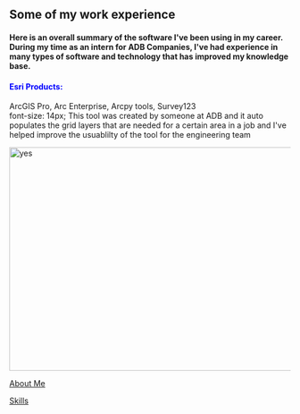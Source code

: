 <!DOCTYPE html>
<html>
    <head>
<h2 id="experience">Some of my work experience</h2>
    </head>
<h4>Here is an overall summary of the software I've been using in my career. During my time as an intern for ADB Companies, I've had experience in many types of software and technology that has improved my knowledge base.</h4>
<body>

<p>
<h4 style="color:blue;"> Esri Products: </h4> 
ArcGIS Pro, Arc Enterprise, Arcpy tools, Survey123
<br> font-size: 14px; This tool was created by someone at ADB and it auto populates the grid layers that are needed for a certain area in a job and I've helped improve the usuablilty of the tool for the engineering team</br>

</p>
<img src="https://github.com/max1sing/max1sing/blob/main/print%20tool.png?raw=true" alt="yes" width="700" height="400"></p>
        
</body>  
<p><a href="./AboutMax.md">About Me</a></p>
<p><a href="./Skills.md">Skills</a></p>
  
